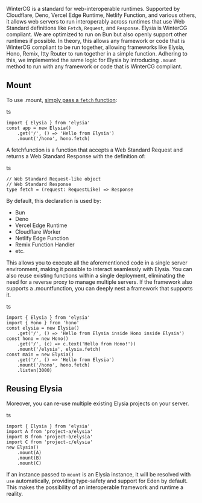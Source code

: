 WinterCG is a standard for web-interoperable runtimes. Supported by Cloudflare, Deno, Vercel Edge Runtime, Netlify Function, and various others, it allows web servers to run interoperably across runtimes that use Web Standard definitions like `Fetch`, `Request`, and `Response`.
Elysia is WinterCG compliant. We are optimized to run on Bun but also openly support other runtimes if possible.
In theory, this allows any framework or code that is WinterCG compliant to be run together, allowing frameworks like Elysia, Hono, Remix, Itty Router to run together in a simple function.
Adhering to this, we implemented the same logic for Elysia by introducing `.mount` method to run with any framework or code that is WinterCG compliant.


## Mount [​](#mount-1)


To use .mount, [simply pass a `fetch` function](https://twitter.com/saltyAom/status/1684786233594290176):

ts
```
import { Elysia } from 'elysia'
const app = new Elysia()
    .get('/', () => 'Hello from Elysia')
    .mount('/hono', hono.fetch)
```

A fetchfunction is a function that accepts a Web Standard Request and returns a Web Standard Response with the definition of:

ts
```
// Web Standard Request-like object
// Web Standard Response
type fetch = (request: RequestLike) => Response
```

By default, this declaration is used by:

-   Bun
-   Deno
-   Vercel Edge Runtime
-   Cloudflare Worker
-   Netlify Edge Function
-   Remix Function Handler
-   etc.

This allows you to execute all the aforementioned code in a single server environment, making it possible to interact seamlessly with Elysia. You can also reuse existing functions within a single deployment, eliminating the need for a reverse proxy to manage multiple servers.
If the framework also supports a .mountfunction, you can deeply nest a framework that supports it.

ts
```
import { Elysia } from 'elysia'
import { Hono } from 'hono'
const elysia = new Elysia()
    .get('/', () => 'Hello from Elysia inside Hono inside Elysia')
const hono = new Hono()
    .get('/', (c) => c.text('Hello from Hono!'))
    .mount('/elysia', elysia.fetch)
const main = new Elysia()
    .get('/', () => 'Hello from Elysia')
    .mount('/hono', hono.fetch)
    .listen(3000)
```


## Reusing Elysia [​](#reusing-elysia)


Moreover, you can re-use multiple existing Elysia projects on your server.

ts
```
import { Elysia } from 'elysia'
import A from 'project-a/elysia'
import B from 'project-b/elysia'
import C from 'project-c/elysia'
new Elysia()
    .mount(A)
    .mount(B)
    .mount(C)
```

If an instance passed to `mount` is an Elysia instance, it will be resolved with `use` automatically, providing type-safety and support for Eden by default.
This makes the possibility of an interoperable framework and runtime a reality.